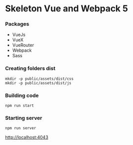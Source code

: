 # Skeleton Vue and Webpack 5

### Packages
- VueJs
- VueX
- VueRouter
- Webpack
- Sass

### Creating folders dist

```
mkdir -p public/assets/dist/css
mkdir -p public/assets/dist/js
```

### Building code

```
npm run start
```

### Starting server

```
npm run server
```

[http://localhost:4043](http://localhost:4043)